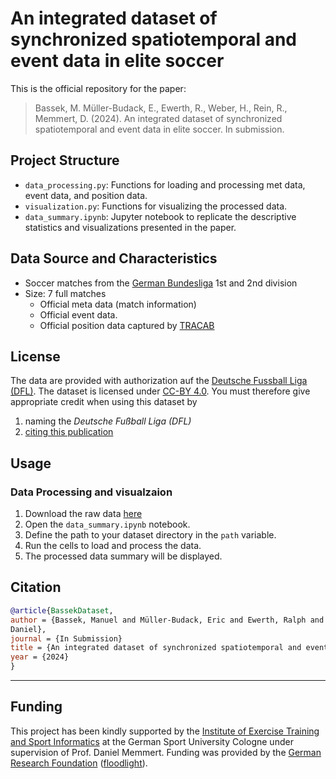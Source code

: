 # An integrated dataset of synchronized spatiotemporal and event data in elite soccer

This is the official repository for the paper: 
>Bassek, M. Müller-Budack, E., Ewerth, R., Weber, H., Rein, R., Memmert, D. (2024). An integrated dataset of
> synchronized spatiotemporal and event data in elite soccer. In submission.

## Project Structure

- `data_processing.py`: Functions for loading and processing met data, event data, and position data.
- `visualization.py`: Functions for visualizing the processed data.
- `data_summary.ipynb`: Jupyter notebook to replicate the descriptive statistics and visualizations presented in the paper.

## Data Source and Characteristics

- Soccer matches from the [German Bundesliga](https://www.dfl.de/de/) 1st and 2nd division 
- Size: 7 full matches
  - Official meta data (match information)
  - Official event data.
  - Official position data captured by [TRACAB](https://tracab.com/products/tracab-technologies/)
  
## License
The data are provided with authorization auf the [Deutsche Fussball Liga (DFL)](https://www.dfl.de/de/). The dataset
is licensed under [CC-BY 4.0](https://creativecommons.org/licenses/by/4.0/). You must therefore give appropriate credit
when using this dataset by
1) naming the *Deutsche Fußball Liga (DFL)*
2) [citing this publication](##citation)

## Usage

### Data Processing and visualzaion

1. Download the raw data [here](LINKTOREPO)
2. Open the `data_summary.ipynb` notebook.
3. Define the path to your dataset directory in the `path` variable.
4. Run the cells to load and process the data.
5. The processed data summary will be displayed.

## Citation
```BibTeX
@article{BassekDataset,
author = {Bassek, Manuel and Müller-Budack, Eric and Ewerth, Ralph and Weber, Henrik and Rein, Robert and Memmert,
Daniel},
journal = {In Submission}
title = {An integrated dataset of synchronized spatiotemporal and event data in elite soccer},
year = {2024}
}
```
---

## Funding
This project has been kindly supported by the [Institute of Exercise Training and Sport
Informatics](https://www.dshs-koeln.de/en/institut-fuer-trainingswissenschaft-und-sportinformatik/) at the German Sport
University Cologne under supervision of Prof. Daniel Memmert. Funding was provided by the 
[German Research Foundation](https://www.dfg.de/en) 
([floodlight](https://gepris.dfg.de/gepris/projekt/522904388?context=projekt&task=showDetail&id=522904388&)).
